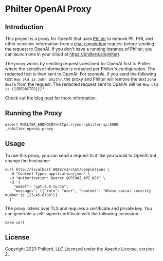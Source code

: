 # Philter OpenAI Proxy

## Introduction

This project is a proxy for OpenAI that uses [Philter](https://philterd.ai/philter/) to remove PII, PHI, and other sensitive information from a [chat completion](https://platform.openai.com/docs/api-reference/chat) request before sending the request to OpenAI. If you don't have a running instance of Philter, you can launch one in your cloud at https://philterd.ai/philter/.

The proxy works by sending requests destined for OpenAI first to Philter where the sensitive information is redacted per Philter's configuration. The redacted text is then sent to OpenAI. For example, if you send the following text `How old is John Smith?`, the proxy and Philter will remove the text `John Smith` from the request. The redacted request sent to OpenAI will be `How old is {{{REDACTED}}}?`

Check out the [blog post](https://blog.philterd.ai/removing-pii-phi-from-openai-chat-gpt-api-requests-551f57cef64d) for more information.

## Running the Proxy

```
export PHILTER_ENDPOINT=https://your-philter-ip:8080
./philter-openai-proxy
```

## Usage

To use this proxy, you can send a request to it like you would to OpenAI but change the hostname:

```
curl http://localhost:8080/v1/chat/completions \
  -H "Content-Type: application/json" \
  -H "Authorization: Bearer $OPENAI_API_KEY" \
  -d '{
    "model": "gpt-3.5-turbo",
    "messages": [{"role": "user", "content": "Whose social security number is 123-45-6789"}]
  }'
```

The proxy listens over TLS and requires a certificate and private key. You can generate a self-signed certificate with the following command:

```
make cert
```

## License

Copyright 2023 Philterd, LLC
Licensed under the Apache License, version 2.
